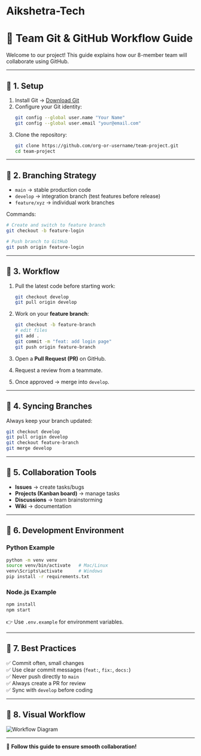 # Aikshetra-Tech
# 🚀 Team Git & GitHub Workflow Guide

Welcome to our project! This guide explains how our 8-member team will collaborate using GitHub.

---

## 🔹 1. Setup
1. Install Git → [Download Git](https://git-scm.com/downloads)
2. Configure your Git identity:
   ```bash
   git config --global user.name "Your Name"
   git config --global user.email "your@email.com"
   ```
3. Clone the repository:
   ```bash
   git clone https://github.com/org-or-username/team-project.git
   cd team-project
   ```

---

## 🔹 2. Branching Strategy
- `main` → stable production code
- `develop` → integration branch (test features before release)
- `feature/xyz` → individual work branches

Commands:
```bash
# Create and switch to feature branch
git checkout -b feature-login

# Push branch to GitHub
git push origin feature-login
```

---

## 🔹 3. Workflow
1. Pull the latest code before starting work:
   ```bash
   git checkout develop
   git pull origin develop
   ```

2. Work on your **feature branch**:
   ```bash
   git checkout -b feature-branch
   # edit files
   git add .
   git commit -m "feat: add login page"
   git push origin feature-branch
   ```

3. Open a **Pull Request (PR)** on GitHub.
4. Request a review from a teammate.
5. Once approved → merge into `develop`.

---

## 🔹 4. Syncing Branches
Always keep your branch updated:
```bash
git checkout develop
git pull origin develop
git checkout feature-branch
git merge develop
```

---

## 🔹 5. Collaboration Tools
- **Issues** → create tasks/bugs
- **Projects (Kanban board)** → manage tasks
- **Discussions** → team brainstorming
- **Wiki** → documentation

---

## 🔹 6. Development Environment
### Python Example
```bash
python -m venv venv
source venv/bin/activate   # Mac/Linux
venv\Scripts\activate      # Windows
pip install -r requirements.txt
```

### Node.js Example
```bash
npm install
npm start
```

👉 Use `.env.example` for environment variables.

---

## 🔹 7. Best Practices
✅ Commit often, small changes  
✅ Use clear commit messages (`feat:`, `fix:`, `docs:`)  
✅ Never push directly to `main`  
✅ Always create a PR for review  
✅ Sync with `develop` before coding  

---

## 🔹 8. Visual Workflow
![Workflow Diagram](docs/workflow.png)

---

🎯 **Follow this guide to ensure smooth collaboration!**
